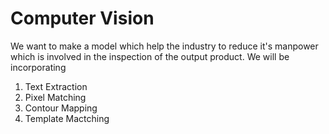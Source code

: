 # Computer Vision

We want to make a model which help the industry to reduce it's manpower which is involved in the inspection of the output product.
We will be incorporating 
1. Text Extraction
2. Pixel Matching 
3. Contour Mapping
4. Template Mactching


